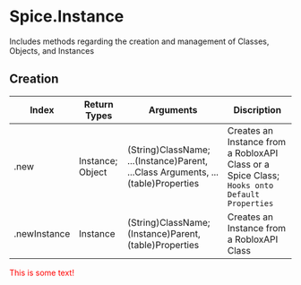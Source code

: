 # Spice.Instance
Includes methods regarding the creation and management of Classes, Objects, and Instances

## Creation

Index | Return Types | Arguments | Discription
--- | --- | --- | ---
.new | Instance; Object | (String)ClassName; ...(Instance)Parent, ...Class Arguments, ...(table)Properties | Creates an Instance from a RobloxAPI Class or a Spice Class; ```Hooks onto Default Properties```
.newInstance | Instance | (String)ClassName; (Instance)Parent, (table)Properties | Creates an Instance from a RobloxAPI Class

<dl>
	<font color = "red">This is some text!</font>
</dl>
